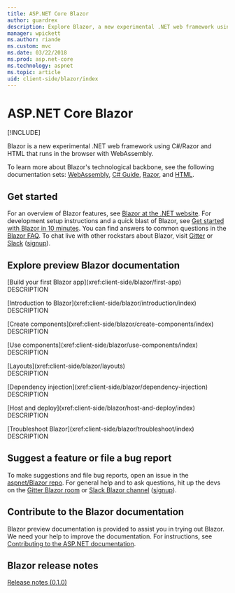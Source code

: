 ```yaml
---
title: ASP.NET Core Blazor
author: guardrex
description: Explore Blazor, a new experimental .NET web framework using C#/Razor and HTML that runs in the browser with WebAssembly.
manager: wpickett
ms.author: riande
ms.custom: mvc
ms.date: 03/22/2018
ms.prod: asp.net-core
ms.technology: aspnet
ms.topic: article
uid: client-side/blazor/index
---
```

# ASP.NET Core Blazor

[!INCLUDE[](~/includes/blazor-preview-notice.md)]

Blazor is a new experimental .NET web framework using C#/Razor and HTML that runs in the browser with WebAssembly.

To learn more about Blazor's technological backbone, see the following documentation sets: [WebAssembly](http://webassembly.org/), [C# Guide](/dotnet/csharp/), [Razor](xref:mvc/views/razor), and [HTML](https://www.w3.org/html/).

## Get started

For an overview of Blazor features, see [Blazor at the .NET website](https://www.microsoft.com/net/web/blazor). For development setup instructions and a quick blast of Blazor, see [Get started with Blazor in 10 minutes](https://www.microsoft.com/net/web/blazor/get-started). You can find answers to common questions in the [Blazor FAQ](https://github.com/aspnet/Blazor/wiki/FAQ). To chat live with other rockstars about Blazor, visit [Gitter](https://gitter.im/aspnet/Blazor) or [Slack](https://aspnetcore.slack.com/messages/C958WJP2N/) ([signup](http://tattoocoder.com/aspnet-slack-sign-up/)).

## Explore preview Blazor documentation

\[Build your first Blazor app](xref:client-side/blazor/first-app)  
DESCRIPTION

\[Introduction to Blazor](xref:client-side/blazor/introduction/index)  
DESCRIPTION

\[Create components](xref:client-side/blazor/create-components/index)  
DESCRIPTION

\[Use components](xref:client-side/blazor/use-components/index)  
DESCRIPTION

\[Layouts](xref:client-side/blazor/layouts)  
DESCRIPTION

\[Dependency injection](xref:client-side/blazor/dependency-injection)  
DESCRIPTION

\[Host and deploy](xref:client-side/blazor/host-and-deploy/index)  
DESCRIPTION

\[Troubleshoot Blazor](xref:client-side/blazor/troubleshoot/index)  
DESCRIPTION

## Suggest a feature or file a bug report

To make suggestions and file bug reports, open an issue in the [aspnet/Blazor repo](https://github.com/aspnet/Blazor/issues/new). For general help and to ask questions, hit up the devs on the [Gitter Blazor room](https://gitter.im/aspnet/Blazor) or [Slack Blazor channel](https://aspnetcore.slack.com/messages/C958WJP2N/) ([signup](http://tattoocoder.com/aspnet-slack-sign-up/)).

## Contribute to the Blazor documentation

Blazor preview documentation is provided to assist you in trying out Blazor. We need your help to improve the documentation. For instructions, see [Contributing to the ASP.NET documentation](https://github.com/aspnet/Docs/blob/master/CONTRIBUTING.md).

## Blazor release notes

[Release notes (0.1.0)](https://github.com/aspnet/blazor/tag/0.1.0)
